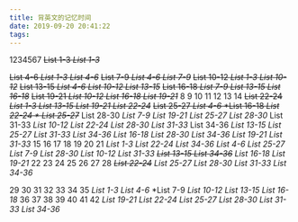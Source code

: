 ```yaml
---
title: 背英文的记忆时间
date: 2019-09-20 20:41:22
tags:
---
```


1234567
~~List 1-3 *List 1-3*~~
<!--more-->
~~List 4-6 *List 1-3* *List 4-6*~~
~~List 7-9 *List 4-6* *List 7-9*~~
~~List 10-12 *List 1-3* *List 10-12*~~
~~List 13-15 *List 4-6* *List 10-12* *List 13-15*~~
~~List 16-18 *List 7-9* *List 13-15* *List 16-18*~~
~~List 19-21 *List 10-12* *List 16-18* *List 19-21*~~
8 9 10 11 12 13 14
~~List 22-24 *List 1-3* *List 13-15* *List 19-21* *List 22-24*~~
~~List 25-27 *List 4-6* *List 16-18 *List 22-24 * List 25-27*~~
List 28-30 *List 7-9* *List 19-21* *List 25-27* *List 28-30*
List 31-33 *List 10-12* *List 22-24* *List 28-30* *List 31-33*
List 34-36 *List 13-15* *List 25-27* *List 31-33* *List 34-36*
*List 16-18* *List 28-30* *List 34-36*
*List 19-21* *List 31-33* 
15 16 17 18 19 20 21
*List 1-3* *List 22-24* *List 34-36* 
*List 4-6* *List 25-27* 
*List 7-9* *List 28-30* 
*List 10-12* *List 31-33*
~~*List 13-15* *List 34-36*~~
*List 16-18* 
*List 19-21* 
22 23 24 25 26 27 28
~~*List 22-24*~~
*List 25-27*
*List 28-30* 
*List 31-33* *List 34-36*
  
29 30 31 32 33 34 35
*List 1-3*
*List 4-6*
*List 7-9
*List 10-12* *List 13-15* 
*List 16-18*
36 37 38 39 40 41 42 
*List 19-21* *List 22-24*
*List 25-27* *List 28-30* 
*List 31-33* *List 34-36*
